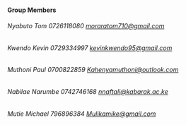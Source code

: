 #### Group Members

###### Nyabuto	Tom	0726118080	moraratom710@gmail.com
###### Kwendo	Kevin	0729334997	kevinkwendo95@gmail.com
###### Muthoni	Paul	0700822859	Kahenyamuthoni@outlook.com
###### Nabilae	Narumbe	0742746168	nnaftali@kabarak.ac.ke
###### Mutie	Michael	796896384	Mulikamike@gmail.com 
